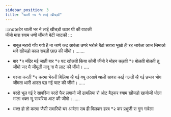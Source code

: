 ```yaml
---
sidebar_position: 3
title: "थाली भर ने लाई खीचड़ों"
---
```


:::noteटेर
थाली भर ने लाई खीचड़ों ऊपर घी की वाटकी <br/>
जीमो मारा श्याम धणी जीमावे बेटी जाटकी
:::

- बाबूल महारो गाँव गयो है ना जाणे कद आवेला
  उणरे भरोसे बैठो सावरा भूखो ही रह जावेला
  आज जिमाओ थने खीचड़ो काल राबड़ी छाछ की
  जीमो। .......

- बार *२ मंदिर मई जाती बार *२ पट खोलती
  किया कोनी जीमो रे मोहन कड़वी \*२ बोलती बोलती
  तू जीमो जद मै जीमूली मानू ना मै लाट की
  जीमो। ….

- गरजा करती \*२ करमा भेरूरी बिलिया व्है गई
  क्यू तरसावे थाली सावरा काई गलती व्है गई
  छप्पन भोग जीमता थारी आदत पड़ गई चाट की
  जीमो। .....

- परदो भूल गई रे सावरिया परदो फैर लगायो जी
  ढाबलिया रो ओट बैठ्कर श्याम खीचड़ो खायोजी
  भोला भाला भक्त सू सावरिया आट की
  जीमो। .....

- भक्त हो तो करमा जैसी सवारियो घर आवेला
  सब ही मिलकर हरष \*२ कर प्रभुजी रा गुण गावेला
